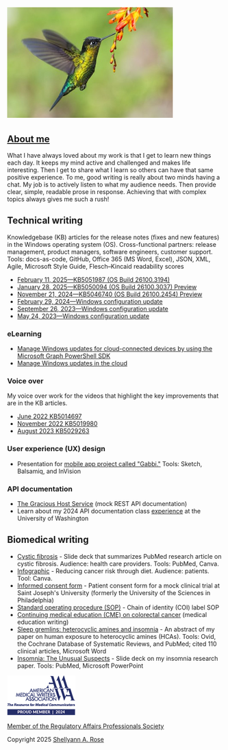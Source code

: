 # ![Humming bird](HummingBird.jpg)

## [About me](https://www.linkedin.com/in/shellyann-rose-235624/)

What I have always loved about my work is that I get to learn new things each day. It keeps my mind active and challenged and makes life interesting. Then I get to share what I learn so others can have that same positive experience. To me, good writing is really about two minds having a chat. My job is to actively listen to what my audience needs. Then provide clear, simple, readable prose in response. Achieving that with complex topics always gives me such a rush!

## Technical writing

Knowledgebase (KB) articles for the release notes (fixes and new features) in the Windows operating system (OS). Cross-functional partners: release management, product managers, software engineers, customer support. Tools: docs-as-code, GitHub, Office 365 (MS Word, Excel), JSON, XML, Agile, Microsoft Style Guide, Flesch–Kincaid readability scores

* [February 11, 2025—KB5051987 (OS Build 26100.3194)](https://support.microsoft.com/en-us/topic/february-11-2025-kb5051987-os-build-26100-3194-63fb007d-3f52-4b47-85ea-28414a24be2d)
* [January 28, 2025—KB5050094 (OS Build 26100.3037) Preview](https://support.microsoft.com/en-us/topic/january-28-2025-kb5050094-os-build-26100-3037-preview-78fda0ea-79e9-468d-8a77-de7914ca1aef)
* [November 21, 2024—KB5046740 (OS Build 26100.2454) Preview](https://support.microsoft.com/en-us/topic/november-21-2024-kb5046740-os-build-26100-2454-preview-2040f716-b719-482a-8aff-f7f02c79b147)
* [February 29, 2024—Windows configuration update](https://support.microsoft.com/en-us/topic/february-29-2024-windows-configuration-update-aa44c0db-02a3-4161-bf06-e3c03a5f162e)
* [September 26, 2023—Windows configuration update](https://support.microsoft.com/en-us/topic/september-26-2023-windows-configuration-update-542780c2-594c-46cb-979d-11116fe164ba)
* [May 24, 2023—Windows configuration update](https://support.microsoft.com/en-us/topic/may-24-2023-windows-configuration-update-cae8524a-4b62-4d38-bb67-f070bd282fff)

### eLearning

* [Manage Windows updates for cloud-connected devices by using the Microsoft Graph PowerShell SDK](https://learn.microsoft.com/training/modules/manage-windows-updates-cloud-devices/)
* [Manage Windows updates in the cloud](https://learn.microsoft.com/training/modules/m365-windows-manage-cloud-device-updates/)

### Voice over

My voice over work for the videos that highlight the key improvements that are in the KB articles.

* [June 2022 KB5014697](https://support.microsoft.com/en-us/topic/june-14-2022-kb5014697-os-build-22000-739-cd3aaa0b-a8da-44a0-a778-dfb6f1d9ea11)
* [November 2022 KB5019980](https://youtu.be/srJjdxw6Gi0?si=sNkWjCuW8eck7JED)
* [August 2023 KB5029263](https://youtu.be/GJ6PhQzqNjM?si=7WDQb2LWk2JX833s)

### User experience (UX) design

* Presentation for [mobile app project called "Gabbi."](SRose_MobileAppProject_StayConnected.pdf) Tools: Sketch, Balsamiq, and InVision

### API documentation

* [The Gracious Host Service](https://shellyannrose.github.io/warm-welcome-home-swap-hosting/) (mock REST API documentation)
* Learn about my 2024 API documentation class [experience](UWAPIjourney.md) at the University of Washington

## Biomedical writing

* [Cystic fibrosis](https://www.canva.com/design/DAGgbYsD9oo/Jb4dBAXLez3OnPuoIf11sg/view?utm_content=DAGgbYsD9oo&utm_campaign=designshare&utm_medium=link2&utm_source=uniquelinks&utlId=h0c19dd43ea)  - Slide deck that summarizes PubMed research article on cystic fibrosis. Audience: health care providers. Tools: PubMed, Canva.
* [Infographic](Infographic_diet_to_reduce_cancer_risk.jpg) - Reducing cancer risk through diet. Audience: patients. Tool: Canva.
* [Informed consent form](SRoseInformedConsentMedWritingSample.pdf)  - Patient consent form for a mock clinical trial at Saint Joseph's University (formerly the University of the Sciences in Philadelphia)
* [Standard operating procedure (SOP)](SRose_SOP_Sample.pdf) - Chain of identity (COI) label SOP
* [Continuing medical education (CME) on colorectal cancer](SRose_CRC_LearningModule1.pdf) (medical education writing)
* [Sleep gremlins: heterocyclic amines and insomnia](HCA_researchpaper_abstract.pdf)  - An abstract of my paper on human exposure to heterocyclic amines (HCAs). Tools: Ovid, the Cochrane Database of Systematic Reviews, and PubMed; cited 110 clinical articles, Microsoft Word
* [Insomnia: The Unusual Suspects](BW890_SRose_Insomnia-1.pdf)  - Slide deck on my insomnia research paper. Tools: PubMed, Microsoft PowerPoint

![Member of the American Medical Writers Assocation](proudmember2024_AMWA.jpg)

[Member of the Regulatory Affairs Professionals Society](https://www.raps.org/)

Copyright 2025 [Shellyann A. Rose](https://www.linkedin.com/in/shellyann-rose-235624/)
